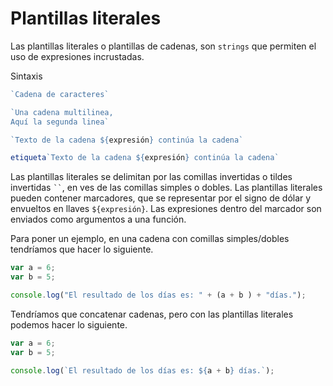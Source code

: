 # Plantillas literales

Las plantillas literales o plantillas de cadenas, son `strings` que permiten el uso de expresiones incrustadas.

Sintaxis

```js
`Cadena de caracteres`

`Una cadena multilinea,
Aquí la segunda linea`

`Texto de la cadena ${expresión} continúa la cadena`

etiqueta`Texto de la cadena ${expresión} continúa la cadena`
```

Las plantillas literales se delimitan por las comillas invertidas o tildes invertidas ```` `` ````, en ves de las comillas simples o dobles. Las plantillas literales pueden contener marcadores, que se representar por el signo de dólar y envueltos en llaves `${expresión}`. Las expresiones dentro del marcador son enviados como argumentos a una función.

Para poner un ejemplo, en una cadena con comillas simples/dobles tendríamos que hacer lo siguiente.

```js
var a = 6;
var b = 5;

console.log("El resultado de los días es: " + (a + b ) + "días.");
```

Tendríamos que concatenar cadenas, pero con las plantillas literales podemos hacer lo siguiente.

```js
var a = 6;
var b = 5;

console.log(`El resultado de los días es: ${a + b} días.`);
```